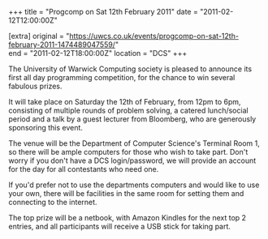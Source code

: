 +++
title = "Progcomp on Sat 12th February 2011"
date = "2011-02-12T12:00:00Z"

[extra]
original = "https://uwcs.co.uk/events/progcomp-on-sat-12th-february-2011-1474489047559/"    
end = "2011-02-12T18:00:00Z"
location = "DCS"
+++

The University of Warwick Computing society is pleased to announce its first all day programming competition, for the chance to win several fabulous prizes.

It will take place on Saturday the 12th of February, from 12pm to 6pm, consisting of multiple rounds of problem solving, a catered lunch/social period and a talk by a guest lecturer from Bloomberg, who are generously sponsoring this event.

The venue will be the Department of Computer Science's Terminal Room 1, so there will be ample computers for those who wish to take part. Don't worry if you don't have a DCS login/password, we will provide an account for the day for all contestants who need one.

If you'd prefer not to use the departments computers and would like to use your own, there will be facilities in the same room for setting them and connecting to the internet.

The top prize will be a netbook, with Amazon Kindles for the next top 2 entries, and all participants will receive a USB stick for taking part.

